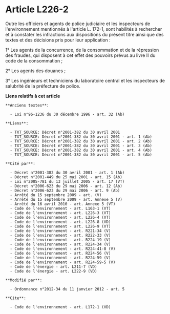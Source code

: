 # Article L226-2

Outre les officiers et agents de police judiciaire et les inspecteurs de l'environnement mentionnés à l'article L. 172-1,
sont habilités à rechercher et à constater les infractions aux dispositions du présent titre ainsi que des textes et des
décisions pris pour leur application : 

1° Les agents de la concurrence, de la consommation et de la répression des fraudes, qui disposent à cet effet des pouvoirs
prévus au livre II du code de la consommation ; 

2° Les agents des douanes ; 

3° Les ingénieurs et techniciens du laboratoire central et les inspecteurs de salubrité de la préfecture de police.

**Liens relatifs à cet article**

	**Anciens textes**:

	  - Loi n°96-1236 du 30 décembre 1996 - art. 32 (Ab)

	**Liens**:

	  - TXT_SOURCE: Décret n°2001-382 du 30 avril 2001
	  - TXT_SOURCE: Décret n°2001-382 du 30 avril 2001 - art. 1 (Ab)
	  - TXT_SOURCE: Décret n°2001-382 du 30 avril 2001 - art. 2 (Ab)
	  - TXT_SOURCE: Décret n°2001-382 du 30 avril 2001 - art. 3 (Ab)
	  - TXT_SOURCE: Décret n°2001-382 du 30 avril 2001 - art. 4 (Ab)
	  - TXT_SOURCE: Décret n°2001-382 du 30 avril 2001 - art. 5 (Ab)

	**Cité par**:

	  - Décret n°2001-382 du 30 avril 2001 - art. 1 (Ab)
	  - Décret n°2001-449 du 25 mai 2001 - art. 15 (Ab)
	  - Loi n°2005-781 du 13 juillet 2005 - art. 17 (VT)
	  - Décret n°2006-623 du 29 mai 2006 - art. 12 (Ab)
	  - Décret n°2006-623 du 29 mai 2006 - art. 9 (Ab)
	  - Arrêté du 15 septembre 2009 - art. (V)
	  - Arrêté du 15 septembre 2009 - art. Annexe 5 (V)
	  - Arrêté du 16 avril 2010 - art. Annexe 5 (VT)
	  - Code de l'environnement - art. L163-1 (VT)
	  - Code de l'environnement - art. L226-3 (VT)
	  - Code de l'environnement - art. L226-4 (VT)
	  - Code de l'environnement - art. L226-8 (VD)
	  - Code de l'environnement - art. L226-9 (VT)
	  - Code de l'environnement - art. R221-34 (V)
	  - Code de l'environnement - art. R222-33 (V)
	  - Code de l'environnement - art. R224-19 (V)
	  - Code de l'environnement - art. R224-34 (V)
	  - Code de l'environnement - art. R224-41-8 (V)
	  - Code de l'environnement - art. R224-56 (V)
	  - Code de l'environnement - art. R224-59 (V)
	  - Code de l'environnement - art. R224-59-5 (V)
	  - Code de l'énergie - art. L211-7 (VD)
	  - Code de l'énergie - art. L222-9 (VD)

	**Modifié par**:

	  - Ordonnance n°2012-34 du 11 janvier 2012 - art. 5

	**Cite**:

	  - Code de l'environnement - art. L172-1 (VD)
